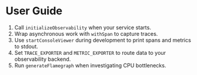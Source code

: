# User Guide

1. Call `initializeObservability` when your service starts.
2. Wrap asynchronous work with `withSpan` to capture traces.
3. Use `startConsoleViewer` during development to print spans and metrics to stdout.
4. Set `TRACE_EXPORTER` and `METRIC_EXPORTER` to route data to your observability backend.
5. Run `generateFlamegraph` when investigating CPU bottlenecks.
